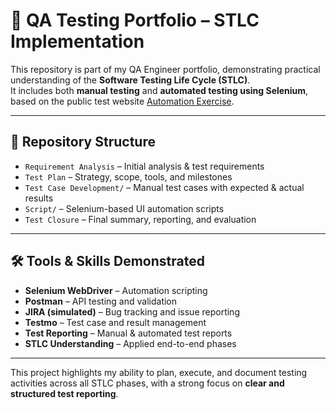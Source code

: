 # 🧪 QA Testing Portfolio – STLC Implementation

This repository is part of my QA Engineer portfolio, demonstrating practical understanding of the **Software Testing Life Cycle (STLC)**.  
It includes both **manual testing** and **automated testing using Selenium**, based on the public test website [Automation Exercise](https://automationexercise.com).

---

## 📂 Repository Structure

- `Requirement Analysis` – Initial analysis & test requirements  
- `Test Plan` – Strategy, scope, tools, and milestones  
- `Test Case Development/` – Manual test cases with expected & actual results  
- `Script/` – Selenium-based UI automation scripts  
- `Test Closure` – Final summary, reporting, and evaluation  

---

## 🛠 Tools & Skills Demonstrated

- **Selenium WebDriver** – Automation scripting  
- **Postman** – API testing and validation  
- **JIRA (simulated)** – Bug tracking and issue reporting  
- **Testmo** – Test case and result management  
- **Test Reporting** – Manual & automated test reports  
- **STLC Understanding** – Applied end-to-end phases
  
---

This project highlights my ability to plan, execute, and document testing activities across all STLC phases, with a strong focus on **clear and structured test reporting**.
